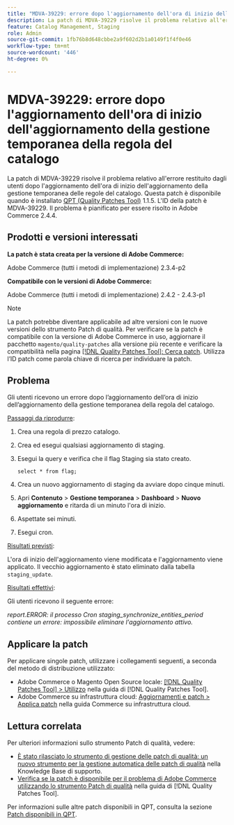 ```yaml
---
title: "MDVA-39229: errore dopo l'aggiornamento dell'ora di inizio dell'aggiornamento della gestione temporanea della regola del catalogo"
description: La patch di MDVA-39229 risolve il problema relativo all'errore restituito dagli utenti dopo l'aggiornamento dell'ora di inizio dell'aggiornamento della gestione temporanea delle regole del catalogo. Questa patch è disponibile quando è installato [Quality Patches Tool (QPT)](https://experienceleague.adobe.com/it/docs/commerce-knowledge-base/kb/announcements/commerce-announcements/magento-quality-patches-released-new-tool-to-self-serve-quality-patches) 1.1.5. L'ID della patch è MDVA-39229. Il problema è pianificato per essere risolto in Adobe Commerce 2.4.4.
feature: Catalog Management, Staging
role: Admin
source-git-commit: 1fb76b8d648cbbe2a9f602d2b1a0149f1f4f0e46
workflow-type: tm+mt
source-wordcount: '446'
ht-degree: 0%

---
```


# MDVA-39229: errore dopo l&#39;aggiornamento dell&#39;ora di inizio dell&#39;aggiornamento della gestione temporanea della regola del catalogo

La patch di MDVA-39229 risolve il problema relativo all&#39;errore restituito dagli utenti dopo l&#39;aggiornamento dell&#39;ora di inizio dell&#39;aggiornamento della gestione temporanea delle regole del catalogo. Questa patch è disponibile quando è installato [QPT (Quality Patches Tool)](https://experienceleague.adobe.com/it/docs/commerce-knowledge-base/kb/announcements/commerce-announcements/magento-quality-patches-released-new-tool-to-self-serve-quality-patches) 1.1.5. L&#39;ID della patch è MDVA-39229. Il problema è pianificato per essere risolto in Adobe Commerce 2.4.4.

## Prodotti e versioni interessati

**La patch è stata creata per la versione di Adobe Commerce:**

Adobe Commerce (tutti i metodi di implementazione) 2.3.4-p2

**Compatibile con le versioni di Adobe Commerce:**

Adobe Commerce (tutti i metodi di implementazione) 2.4.2 - 2.4.3-p1

>[!NOTE]
>
>La patch potrebbe diventare applicabile ad altre versioni con le nuove versioni dello strumento Patch di qualità. Per verificare se la patch è compatibile con la versione di Adobe Commerce in uso, aggiornare il pacchetto `magento/quality-patches` alla versione più recente e verificare la compatibilità nella pagina [[!DNL Quality Patches Tool]: Cerca patch](https://experienceleague.adobe.com/it/docs/commerce-knowledge-base/kb/announcements/commerce-announcements/magento-quality-patches-released-new-tool-to-self-serve-quality-patches). Utilizza l’ID patch come parola chiave di ricerca per individuare la patch.

## Problema

Gli utenti ricevono un errore dopo l’aggiornamento dell’ora di inizio dell’aggiornamento della gestione temporanea della regola del catalogo.

<u>Passaggi da riprodurre</u>:

1. Crea una regola di prezzo catalogo.
1. Crea ed esegui qualsiasi aggiornamento di staging.
1. Esegui la query e verifica che il flag Staging sia stato creato.


   `select * from flag;`


1. Crea un nuovo aggiornamento di staging da avviare dopo cinque minuti.
1. Apri **Contenuto** > **Gestione temporanea** > **Dashboard** > **Nuovo aggiornamento** e ritarda di un minuto l&#39;ora di inizio.
1. Aspettate sei minuti.
1. Esegui cron.

<u>Risultati previsti</u>:

L&#39;ora di inizio dell&#39;aggiornamento viene modificata e l&#39;aggiornamento viene applicato. Il vecchio aggiornamento è stato eliminato dalla tabella `staging_update`.

<u>Risultati effettivi</u>:

Gli utenti ricevono il seguente errore:

*report.ERROR: il processo Cron staging_synchronize_entities_period contiene un errore: impossibile eliminare l&#39;aggiornamento attivo.*

## Applicare la patch

Per applicare singole patch, utilizzare i collegamenti seguenti, a seconda del metodo di distribuzione utilizzato:

* Adobe Commerce o Magento Open Source locale: [[!DNL Quality Patches Tool] > Utilizzo](/help/tools/quality-patches-tool/usage.md) nella guida di [!DNL Quality Patches Tool].
* Adobe Commerce su infrastruttura cloud: [Aggiornamenti e patch > Applica patch](https://experienceleague.adobe.com/docs/commerce-cloud-service/user-guide/develop/upgrade/apply-patches.html?lang=it) nella guida Commerce su infrastruttura cloud.

## Lettura correlata

Per ulteriori informazioni sullo strumento Patch di qualità, vedere:

* [È stato rilasciato lo strumento di gestione delle patch di qualità: un nuovo strumento per la gestione automatica delle patch di qualità](https://experienceleague.adobe.com/it/docs/commerce-knowledge-base/kb/announcements/commerce-announcements/magento-quality-patches-released-new-tool-to-self-serve-quality-patches) nella Knowledge Base di supporto.
* [Verifica se la patch è disponibile per il problema di Adobe Commerce utilizzando lo strumento Patch di qualità](/help/tools/quality-patches-tool/patches-available-in-qpt/check-patch-for-magento-issue-with-magento-quality-patches.md) nella guida di [!DNL Quality Patches Tool].

Per informazioni sulle altre patch disponibili in QPT, consulta la sezione [Patch disponibili in QPT](https://experienceleague.adobe.com/tools/commerce-quality-patches/index.html?lang=it).
